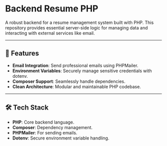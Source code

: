 # Backend Resume PHP

A robust backend for a resume management system built with PHP. This repository provides essential server-side logic for managing data and interacting with external services like email.

---

## 🚀 Features

- **Email Integration**: Send professional emails using PHPMailer.
- **Environment Variables**: Securely manage sensitive credentials with dotenv.
- **Composer Support**: Seamlessly handle dependencies.
- **Clean Architecture**: Modular and maintainable PHP codebase.

---

## 🛠️ Tech Stack

- **PHP**: Core backend language.
- **Composer**: Dependency management.
- **PHPMailer**: For sending emails.
- **Dotenv**: Secure environment variable handling.


